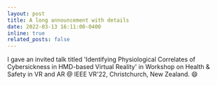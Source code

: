 ```yaml
---
layout: post
title: A long announcement with details
date: 2022-03-13 16:11:00-0400
inline: true
related_posts: false
---
```


I gave an invited talk titled 'Identifying Physiological Correlates of Cybersickness in HMD-based Virtual Reality' in Workshop on Health & Safety in VR and AR @ IEEE VR'22, Christchurch, New Zealand. :smile: